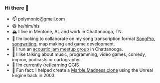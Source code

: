 ### Hi there 👋

- 📫 polymonic@gmail.com
- 😄 he/him/his
- 🏔 I live in Mentone, AL and work in Chattanooga, TN.
- 👯 I’m looking to collaborate on my song transcription format [SongPro](https://songpro.org), [songwriting](https://spilth.bandcamp.com), map making and game development.
- 🎸 I run an [acoustic jam meetup group](https://mss.band) in Chattanooga.
- 💬 I like talking about music, programming, video games, comedy, improv, podcasts or cartography.
- 🌱 I’m currently (re)learning [QGIS](https://www.qgis.org/en/site/)
- 🔮 Fun fact: I helped create a [Marble Madness clone](https://spilth.org/projects/marble-mania-2003/) using the Unreal Engine back in 2003.

